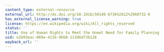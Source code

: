 ```yaml
---
content_type: external-resource
external_url: http://dx.doi.org/10.1016/S0140-6736%2812%2960732-6
has_external_license_warning: true
license: https://en.wikipedia.org/wiki/All_rights_reserved
status: ''
title: Use of Human Rights to Meet the Unmet Need for Family Planning
uid: e2b93eac-069e-411b-9bb8-113d6d73b128
wayback_url: ''
---
```

